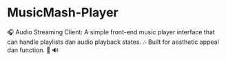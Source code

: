 # MusicMash-Player
🎧 Audio Streaming Client: A simple front-end music player interface that can handle playlists dan audio playback states. 🎶 Built for aesthetic appeal dan function. 🎨 🔊
